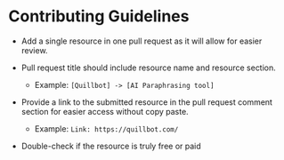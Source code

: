 # Contributing Guidelines

- Add a single resource in one pull request as it will allow for easier review.

- Pull request title should include resource name and resource section.
  - Example: `[Quillbot] -> [AI Paraphrasing tool]`

- Provide a link to the submitted resource in the pull request comment section for easier access without copy paste.
  - Example: `Link: https://quillbot.com/`

- Double-check if the resource is truly free or paid
